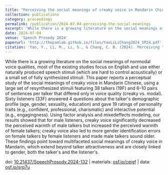 ```yaml
---
title: "Perceiving the social meanings of creaky voice in Mandarin Chinese"
collection: publications
category: proceedings
permalink: /publication/2024-07-04-perceiving-the-social-meanings
excerpt: 'While there is a growing literature on the social meanings of nonmodal voice qualities, most of the existing studies...'
date: 2024-07-04
venue: 'Speech Prosody 2024'
paperurl: 'http://thepamlab.github.io/files/YaoLiLiChang2024_SP24.pdf'
citation: 'Yao, Y., Li, M., Li, S., & Chang, C. B. (2024). Perceiving the social meanings of creaky voice in Mandarin Chinese. In Y. Chen, A. Chen & A. Arvaniti (Eds.), <i>Proceedings of the 12th International Conference on Speech Prosody (Speech Prosody 2024)</i> (pp. 652-656).'
---
```


While there is a growing literature on the social meanings of nonmodal voice qualities, most of the existing studies focus on English and use either naturally produced speech stimuli (which are hard to control acoustically) or a small set of fully synthesized stimuli. This paper reports a perceptual study of the social meanings of creaky voice in Mandarin Chinese, using a large set of resynthesized stimuli featuring 38 talkers (19F) and 6–10 pairs of sentences per talker that differed only in voice quality (creaky vs. modal). Sixty listeners (33F) answered 4 questions about the talker's demographic profile (age, gender, sexuality, education) and gave 19 ratings of personality traits (e.g., confident, professional, charismatic) and interactive potential (e.g., engagingness). Using factor analysis and mixedeffects modeling, our results showed that for male listeners, creaky voice significantly decreased the perceived warmth of male talkers but increased the perceived warmth of female talkers; creaky voice also led to more gender identification errors on female talkers by female listeners and made male talkers sound older. These findings point toward multifaceted social meanings of creaky voice in Mandarin, which extend beyond talker attractiveness and are closely linked to gender, both the talker's and the listener's.

doi: <a href='https://doi.org/10.21437/SpeechProsody.2024-132' target="_blank">10.21437/SpeechProsody.2024-132</a> | materials: <a href='https://osf.io/cejgf/' target="_blank">osf.io/cejgf</a> | data: <a href="https://osf.io/srp7u/" target="_blank">osf.io/srp7u</a>
